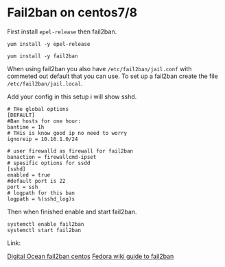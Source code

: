 # Fail2ban on centos7/8

First install ```epel-release``` then fail2ban.

```
yum install -y epel-release

yum install -y fail2ban
```

When using fail2ban you also have ```/etc/fail2ban/jail.conf``` with commeted out default that you can use.
To set up a fail2ban create the file ```/etc/fail2ban/jail.local```.

Add your config in this setup i will show sshd.

```
# THe global options
[DEFAULT]
#Ban hosts for one hour:
bantime = 1h
# THis is know good ip no need to worry
ignoreip = 10.16.1.0/24

# user firewalld as firewall for fail2ban 
banaction = firewallcmd-ipset
# spesific options for ssdd
[sshd]
enabled = true
#default port is 22
port = ssh
# logpath for this ban
logpath = %(sshd_log)s
```


Then when finished enable and start fail2ban.

```
systemctl enable fail2ban
systemctl start fail2ban
```




Link:

[Digital Ocean fail2ban centos](https://www.digitalocean.com/community/tutorials/how-to-protect-ssh-with-fail2ban-on-centos-7)
[Fedora wiki guide to fail2ban](https://fedoraproject.org/wiki/Fail2ban_with_FirewallD)
